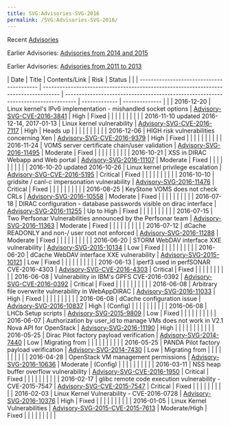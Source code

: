 ```yaml
---
title: SVG:Advisories-SVG-2016
permalink: /SVG:Advisories-SVG-2016/
---
```


Recent [Advisories](/SVG:Advisories "wikilink")

Earlier Advisories: [Advisories from 2014 and
2015](/SVG:Advisories-SVG-2014-2015 "wikilink")

Earlier Advisories: [Advisories from 2011 to
2013](/SVG:Advisories-SVG-2011-2013 "wikilink")

| Date                                      | Title                                                                                | Contents/Link                                                                      | Risk          | Status         |  |
| ----------------------------------------- | ------------------------------------------------------------------------------------ | ---------------------------------------------------------------------------------- | ------------- | -------------- |  |
| 2016-12-20                                | Linux kernel's IPv6 implementation - mishandled socket options                       | [Advisory-SVG-CVE-2016-3841](/SVG:Advisory-SVG-CVE-2016-3841 "wikilink")           | High          | Fixed          |  |
|                                           |                                                                                      |                                                                                    |               |                |  |
| 2016-11-10 updated 2016-12-14, 2017-01-13 | Linux kernel vulnerability                                                           | [Advisory-SVG-CVE-2016-7117](/SVG:Advisory-SVG-CVE-2016-7117 "wikilink")           | High          | Heads up       |  |
|                                           |                                                                                      |                                                                                    |               |                |  |
| 2016-12-06                                | HIGH risk vulnerabilities concerning Xen                                             | [Advisory-SVG-CVE-2016-9379](/SVG:Advisory-SVG-CVE-2016-9379 "wikilink")           | High          | Fixed          |  |
|                                           |                                                                                      |                                                                                    |               |                |  |
| 2016-11-24                                | VOMS server certificate chain/user validation                                        | [Advisory-SVG-2016-11495](/SVG:Advisory-SVG-2016-11495 "wikilink")                 | Moderate      | Fixed          |  |
|                                           |                                                                                      |                                                                                    |               |                |  |
| 2016-10-21                                | XSS in DIRAC Webapp and Web portal                                                   | [Advisory-SVG-2016-11107](/SVG:Advisory-SVG-2016-11107 "wikilink")                 | Moderate      | Fixed          |  |
|                                           |                                                                                      |                                                                                    |               |                |  |
| 2016-10-20 updated 2016-10-26             | Linux kernel privilege escalation                                                    | [Advisory-SVG-CVE-2016-5195](/SVG:Advisory-SVG-CVE-2016-5195 "wikilink")           | Critical      | Fixed          |  |
|                                           |                                                                                      |                                                                                    |               |                |  |
| 2016-10-10                                | gridsite / canl-c impersonation vulnerability                                        | [Advisory-SVG-2016-11476](/SVG:Advisory-SVG-2016-11476 "wikilink")                 | Critical      | Fixed          |  |
|                                           |                                                                                      |                                                                                    |               |                |  |
| 2016-08-25                                | KeyStone VOMS does not check CRLs                                                    | [Advisory-SVG-2016-10558](/SVG:Advisory-SVG-2016-10558 "wikilink")                 | Moderate      | Fixed          |  |
|                                           |                                                                                      |                                                                                    |               |                |  |
| 2016-07-18                                | DIRAC configuration - database passwords visible on dirac interface                  | [Advisory-SVG-2016-11255](/SVG:Advisory-SVG-2016-11255 "wikilink")                 | Up to High    | Fixed          |  |
|                                           |                                                                                      |                                                                                    |               |                |  |
| 2016-07-15                                | Two Perfsonar Vulnerabilities announced by the Perfsonar team                        | [Advisory-SVG-2016-11363](/SVG:Advisory-SVG-2016-11363 "wikilink")                 | Moderate      | Fixed          |  |
|                                           |                                                                                      |                                                                                    |               |                |  |
| 2016-07-12                                | dCache READONLY and non-/ user root not enforced                                     | [Advisory-SVG-2016-11288](/SVG:Advisory-SVG-2016-11288 "wikilink")                 | Moderate      | Fixed          |  |
|                                           |                                                                                      |                                                                                    |               |                |  |
| 2016-06-20                                | STORM WebDAV interface XXE vulnerability                                             | [Advisory-SVG-2015-10134](/SVG:Advisory-SVG-2015-10134 "wikilink")                 | Low           | Fixed          |  |
|                                           |                                                                                      |                                                                                    |               |                |  |
| 2016-06-20                                | dCache WebDAV interface XXE vulnerability                                            | [Advisory-SVG-2015-10121](/SVG:Advisory-SVG-2015-10121 "wikilink")                 | Low           | Fixed          |  |
|                                           |                                                                                      |                                                                                    |               |                |  |
| 2016-06-13                                | iperf3 used in perfSONAR CVE-2016-4303                                               | [Advisory-SVG-CVE-2016-4303](/SVG:Advisory-SVG-CVE-2016-4303 "wikilink")           | Critical      | Fixed          |  |
|                                           |                                                                                      |                                                                                    |               |                |  |
| 2016-06-08                                | Vulnerability in IBM's GPFS CVE-2016-0392                                            | [Advisory-SVG-CVE-2016-0392](/SVG:Advisory-SVG-CVE-2016-0392 "wikilink")           | Critical      | Fixed          |  |
|                                           |                                                                                      |                                                                                    |               |                |  |
| 2016-06-08                                | Arbitrary file overwrite vulnerability in WebAppDIRAC                                | [Advisory-SVG-2016-11033](/SVG:Advisory-SVG-2016-11033 "wikilink")                 | High          | Fixed          |  |
|                                           |                                                                                      |                                                                                    |               |                |  |
| 2016-06-08                                | dCache configuration issue                                                           | [Advisory-SVG-2016-10837](/SVG:Advisory-SVG-2016-10837 "wikilink")                 | High          | (Config)       |  |
|                                           |                                                                                      |                                                                                    |               |                |  |
| 2016-06-08                                | LHCb Setup scripts                                                                   | [Advisory-SVG-2015-9809](/SVG:Advisory-SVG-2015-9809 "wikilink")                   | Low           | Fixed          |  |
|                                           |                                                                                      |                                                                                    |               |                |  |
| 2016-06-07                                | Authorization by user_id to manage VMs does not work in V2.1 Nova API for OpenStack | [Advisory-SVG-2016-11190](/SVG:Advisory-SVG-2016-11190 "wikilink")                 | High          |                |  |
|                                           |                                                                                      |                                                                                    |               |                |  |
| 2016-05-25                                | Dirac Pilot factory payload verification                                             | [Advisory-SVG-2014-7440](/SVG:Advisory-SVG-2014-7440 "wikilink")                   | Low           | Migrating from |  |
|                                           |                                                                                      |                                                                                    |               |                |  |
| 2016-05-25                                | PANDA Pilot factory payload verification                                             | [Advisory-SVG-2014-7430](/SVG:Advisory-SVG-2014-7430 "wikilink")                   | Low           | Migrating from |  |
|                                           |                                                                                      |                                                                                    |               |                |  |
| 2016-04-28                                | OpenStack VM management permissions                                                  | [Advisory-SVG-2016-10636](/SVG:Advisory-SVG-2016-10636 "wikilink")                 | Moderate      | (Config)       |  |
|                                           |                                                                                      |                                                                                    |               |                |  |
| 2016-03-11                                | NSS heap buffer overflow vulnerability                                               | [Advisory-SVG-CVE-2016-1950](/SVG:Advisory-SVG-CVE-2016-1950 "wikilink")           | Critical      | Fixed          |  |
|                                           |                                                                                      |                                                                                    |               |                |  |
| 2016-02-17                                | glibc remote code execution vulnerability - CVE-2015-7547                            | [Advisory-SVG-CVE-2015-7547](/SVG:Advisory-SVG-CVE-2015-7547 "wikilink")           | Critical      | Fixed          |  |
|                                           |                                                                                      |                                                                                    |               |                |  |
| 2016-02-03                                | Linux Kernel Vulnerability - CVE-2016-0728                                           | [Advisory-SVG-2016-10376](/SVG:Advisory-SVG-2016-10376 "wikilink")                 | High          | Fixed          |  |
|                                           |                                                                                      |                                                                                    |               |                |  |
| 2016-01-05                                | Linux Kernel Vulnerabilities                                                         | [Advisory-SVG-2015-CVE-2015-7613](/SVG:Advisory-SVG-2015-CVE-2015-7613 "wikilink") | Moderate/High | Fixed          |  |
|                                           |                                                                                      |                                                                                    |               |                |  |